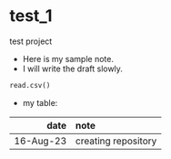 # test_1
test project
- Here is my sample note.
- I will write the draft slowly.
```python
read.csv()
```
- my table:


| date | note |
| -----: | :----- |
| 16-Aug-23 | creating repository |
